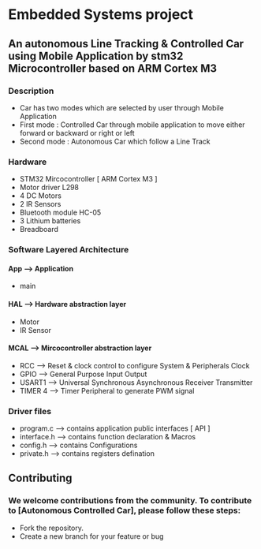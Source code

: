 # Embedded Systems project
## An autonomous Line Tracking & Controlled Car using Mobile Application by stm32 Microcontroller based on ARM Cortex M3

### Description
*   Car has two modes which are selected by user through Mobile Application
*  First mode  : Controlled Car through mobile application to move either forward or backward or right or left
*  Second mode : Autonomous Car which follow a Line Track


### Hardware 
* STM32 Mircocontroller [ ARM Cortex M3 ]
* Motor driver L298
* 4 DC Motors
* 2 IR Sensors
* Bluetooth module HC-05
* 3 Lithium batteries
* Breadboard

### Software Layered Architecture
#### App --> Application
* main
#### HAL --> Hardware abstraction layer
* Motor
* IR Sensor
#### MCAL   --> Mircocontroller abstraction layer
* RCC       --> Reset & clock control to configure System & Peripherals Clock
* GPIO      --> General Purpose Input Output
* USART1    --> Universal Synchronous Asynchronous Receiver Transmitter
* TIMER 4   --> Timer Peripheral to generate PWM signal

### Driver files
* program.c     --> contains application public interfaces [ API ]
* interface.h   --> contains function declaration & Macros
* config.h      --> contains Configurations 
* private.h     --> contains registers defination
 
## Contributing  
### We welcome contributions from the community. To contribute to [Autonomous Controlled Car], please follow these steps:
* Fork the repository.
* Create a new branch for your feature or bug
